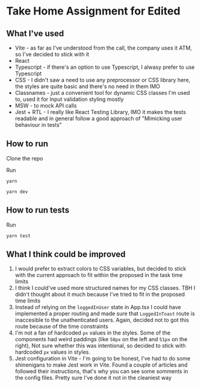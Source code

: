 # Take Home Assignment for Edited

## What I've used

- Vite - as far as I've understood from the call, the company uses it ATM, so I've decided to stick with it
- React
- Typescript - if there's an option to use Typescript, I alwasy prefer to use Typescript
- CSS - I didn't saw a need to use any preprocessor or CSS library here, the styles are quite basic and there's no need in them IMO
- Classnames - just a convenient tool for dynamic CSS classes I'm used to, used it for Input validation styling mostly
- MSW - to mock API calls
- Jest + RTL - I really like React Testing Library, IMO it makes the tests readable and in general follow a good approach of "Mimicking user behaviour in tests"

## How to run

Clone the repo

Run

```
yarn

yarn dev
```

## How to run tests

Run

```
yarn test
```

## What I think could be improved

1. I would prefer to extract colors to CSS variables, but decided to stick with the current approach to fit within the proposed in the task time limits
2. I think I could've used more structured names for my CSS classes. TBH I didn't thought about it much because I've tried to fit in the proposed time limits
3. Instead of relying on the `loggedInUser` state in App.tsx I could have implemented a proper routing and made sure that `LoggedInToast` route is inaccesible to the unathenticated users. Again, decided not to got this route because of the time constraints
4. I'm not a fan of hardcoded `px` values in the styles. Some of the components had weird paddings (like `50px` on the left and `51px` on the right), Not sure whether this was intentional, so decided to stick with hardcoded `px` values in styles.
5. Jest configuration in Vite - I'm going to be honest, I've had to do some shinenigans to make Jest work in Vite. Found a couple of articles and followed their instructions, that's why you can see some somments in the config files. Pretty sure I've done it not in the cleaniest way
